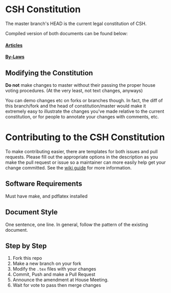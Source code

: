 # CSH Constitution
The master branch's HEAD is the current legal constitution of CSH.

Compiled version of both documents can be found below:
#### [Articles](https://constitution.csh.rit.edu/articles.pdf)
#### [By-Laws](https://constitution.csh.rit.edu/bylaws.pdf)

## Modifying the Constitution
**Do not** make changes to master without their passing the proper house voting
procedures. (At the very least, not text changes, anyways)

You can demo changes etc on forks or branches though. In fact, the diff of this
branch/fork and the head of constitution/master would make it extremely easy to
illustrate the changes you've made relative to the current constitution, or for
people to annotate your changes with comments, etc.

# Contributing to the CSH Constitution
To make contributing easier, there are templates for both issues and pull
requests. Please fill out the appropriate options in the description as you make
the pull request or issue so a maintainer can more easily help get your change
committed.  See the [wiki guide](https://wiki.csh.rit.edu/wiki/Modifying_the_constitution) for more information.

## Software Requirements
Must have make, and pdflatex installed

## Document Style
One sentence, one line. In general, follow the pattern of the existing document.

## Step by Step

1. Fork this repo
2. Make a new branch on your fork
3. Modify the `.tex` files with your changes
4. Commit, Push and make a Pull Request
5. Announce the amendment at House Meeting.
6. Wait for vote to pass then merge changes
